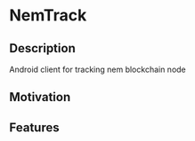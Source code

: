 # NemTrack

## Description

Android client for tracking nem blockchain node

## Motivation 

## Features
